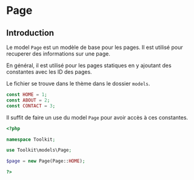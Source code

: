 # Page

## Introduction

Le model `Page` est un modèle de base pour les pages. Il est utilisé pour recuperer des informations sur une page.

En général, il est utilisé pour les pages statiques en y ajoutant des constantes avec les ID des pages.

Le fichier se trouve dans le thème dans le dossier `models`.

```php
const HOME = 1;
const ABOUT = 2;
const CONTACT = 3;
```

Il suffit de faire un use du model `Page` pour avoir accès à ces constantes.

```php
<?php

namespace Toolkit;

use Toolkit\models\Page;

$page = new Page(Page::HOME);

?>
```
